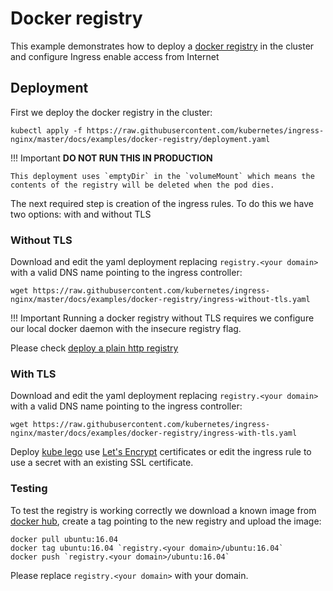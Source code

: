 # Docker registry

This example demonstrates how to deploy a [docker registry](https://github.com/docker/distribution) in the cluster and configure Ingress enable access from Internet

## Deployment

First we deploy the docker registry in the cluster:

```console
kubectl apply -f https://raw.githubusercontent.com/kubernetes/ingress-nginx/master/docs/examples/docker-registry/deployment.yaml
```

!!! Important
    **DO NOT RUN THIS IN PRODUCTION**

    This deployment uses `emptyDir` in the `volumeMount` which means the contents of the registry will be deleted when the pod dies.

The next required step is creation of the ingress rules. To do this we have two options: with and without TLS

### Without TLS

Download and edit the yaml deployment replacing `registry.<your domain>` with a valid DNS name pointing to the ingress controller:

```console
wget https://raw.githubusercontent.com/kubernetes/ingress-nginx/master/docs/examples/docker-registry/ingress-without-tls.yaml
```

!!! Important
  Running a docker registry without TLS requires we configure our local docker daemon with the insecure registry flag.

  Please check [deploy a plain http registry](https://docs.docker.com/registry/insecure/#deploy-a-plain-http-registry)

### With TLS

Download and edit the yaml deployment replacing `registry.<your domain>` with a valid DNS name pointing to the ingress controller:

```console
wget https://raw.githubusercontent.com/kubernetes/ingress-nginx/master/docs/examples/docker-registry/ingress-with-tls.yaml
```

Deploy [kube lego](https://github.com/jetstack/kube-lego) use [Let's Encrypt](https://letsencrypt.org/) certificates or edit the ingress rule to use a secret with an existing SSL certificate.

### Testing

To test the registry is working correctly we download a known image from [docker hub](https://hub.docker.com), create a tag pointing to the new registry and upload the image:

```console
docker pull ubuntu:16.04
docker tag ubuntu:16.04 `registry.<your domain>/ubuntu:16.04`
docker push `registry.<your domain>/ubuntu:16.04`
```

Please replace `registry.<your domain>` with your domain.
